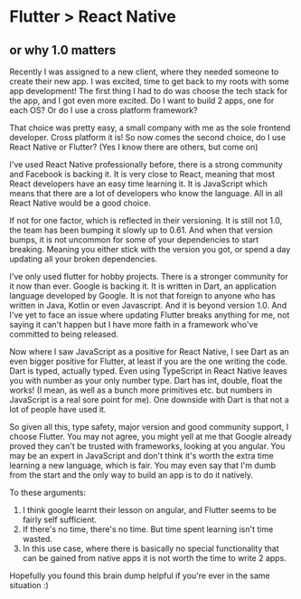 # Flutter > React Native

## or why 1.0 matters

Recently I was assigned to a new client, where they needed someone to create their new app. I was excited, time to get back to my roots with some app development! The first thing I had to do was choose the tech stack for the app, and I got even more excited. Do I want to build 2 apps, one for each OS? Or do I use a cross platform framework?

That choice was pretty easy, a small company with me as the sole frontend developer. Cross platform it is! So now comes the second choice, do I use React Native or Flutter? (Yes I know there are others, but come on)

I've used React Native professionally before, there is a strong community and Facebook is backing it. It is very close to React, meaning that most React developers have an easy time learning it. It is JavaScript which means that there are a lot of developers who know the language. All in all React Native would be a good choice.

If not for one factor, which is reflected in their versioning. It is still not 1.0, the team has been bumping it slowly up to 0.61. And when that version bumps, it is not uncommon for some of your dependencies to start breaking. Meaning you either stick with the version you got, or spend a day updating all your broken dependencies.

I've only used flutter for hobby projects. There is a stronger community for it now than ever. Google is backing it. It is written in Dart, an application language developed by Google. It is not that foreign to anyone who has written in Java, Kotlin or even Javascript. And it is beyond version 1.0. And I've yet to face an issue where updating Flutter breaks anything for me, not saying it can't happen but I have more faith in a framework who've committed to being released.

Now where I saw JavaScript as a positive for React Native, I see Dart as an even bigger positive for Flutter, at least if you are the one writing the code. Dart is typed, actually typed. Even using TypeScript in React Native leaves you with number as your only number type. Dart has int, double, float the works! (I mean, as well as a bunch more primitives etc. but numbers in JavaScript is a real sore point for me). One downside with Dart is that not a lot of people have used it.

So given all this, type safety, major version and good community support, I choose Flutter. You may not agree, you might yell at me that Google already proved they can't be trusted with frameworks, looking at you angular. You may be an expert in JavaScript and don't think it's worth the extra time learning a new language, which is fair. You may even say that I'm dumb from the start and the only way to build an app is to do it natively.

To these arguments:

1. I think google learnt their lesson on angular, and Flutter seems to be fairly self sufficient.
2. If there's no time, there's no time. But time spent learning isn't time wasted.
3. In this use case, where there is basically no special functionality that can be gained from native apps it is not worth the time to write 2 apps.

Hopefully you found this brain dump helpful if you're ever in the same situation :)

